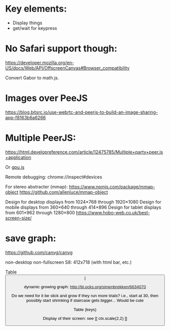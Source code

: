 # Key elements:
  * Display things
  * get/wait for keypress


# No Safari support though:
https://developer.mozilla.org/en-US/docs/Web/API/OffscreenCanvas#Browser_compatibility

Convert Gabor to math.js.

# Images over PeeJS
https://blog.bitsrc.io/use-webrtc-and-peerjs-to-build-an-image-sharing-app-f8163b6a6266

# Multiple PeerJS:
https://html.developreference.com/article/12475785/Multiple+party+peer.js+application

Or [gpu.js](http://gpu.rocks)

Remote debugging:
chrome://inspect#devices

For stereo abstracter (mmap):
https://www.npmjs.com/package/mmap-object
https://github.com/allenluce/mmap-object

Design for desktop displays from 1024×768 through 1920×1080
Design for mobile displays from 360×640 through 414×896
Design for tablet displays from 601×962 through 1280×800
https://www.hobo-web.co.uk/best-screen-size/

# save graph:
https://github.com/canvg/canvg

non-desktop non-fullscreen S8: 412x718 (with html bar, etc.)

Table
<button column>|<graphing widget>

dynamic growing graph:
http://bl.ocks.org/simenbrekken/6634070

Do we need for it be slick and grow if they run more trials?
i.e., start at 30, then possibly start shrinking if staircase gets bigger... Would be cute

Table (keys)
<arrows>

Display of their screen: see [[ ctx.scale(2,2)  ]]
